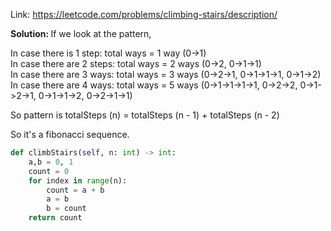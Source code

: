 Link: https://leetcode.com/problems/climbing-stairs/description/

<b>Solution: </b>If we look at the pattern, 

In case there is 1 step: total ways = 1 way (0->1)<br/>
In case there are 2 steps: total ways = 2 ways (0->2, 0->1->1)<br/>
In case there are 3 ways: total ways = 3 ways (0->2->1, 0->1->1->1, 0->1->2)<br/>
In case there are 4 ways: total ways = 5 ways (0->1->1->1->1, 0->2->2, 0->1->2->1, 0->1->1->2, 0->2->1->1)<br/>

So pattern is totalSteps (n) = totalSteps (n - 1) + totalSteps (n - 2)<br/>

So it's a fibonacci sequence. <br/>

```python
def climbStairs(self, n: int) -> int:
    a,b = 0, 1
    count = 0
    for index in range(n): 
        count = a + b
        a = b
        b = count
    return count
```
